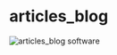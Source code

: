 # articles_blog
![articles_blog software](https://github.com/adidereviani/articles_blog/blob/main/article%20blog.png)

